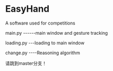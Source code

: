 # EasyHand
 A software used for competitions
 
main.py ------main window and gesture tracking

loading.py ---loading to main window

change.py ----Reasoning algorithm

请跳到master分支！
